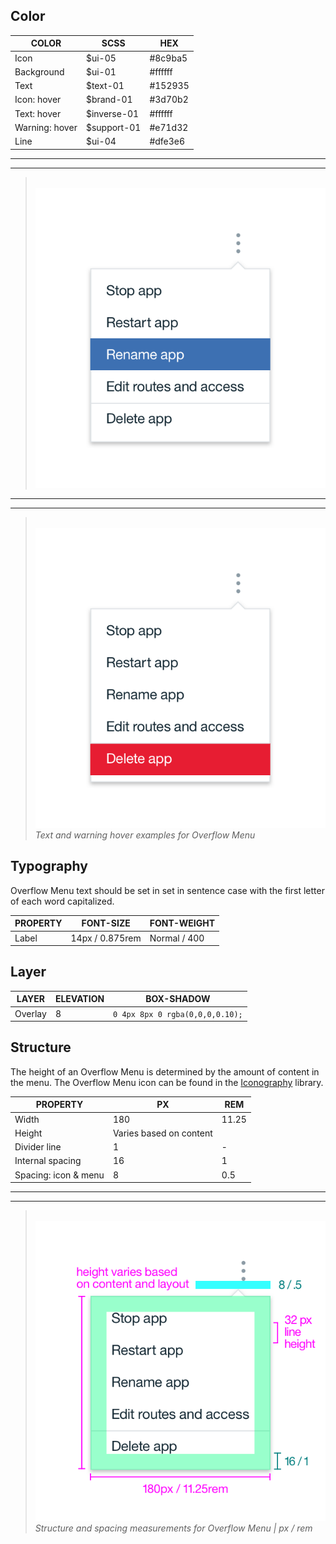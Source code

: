 ## Color

| COLOR          | SCSS        | HEX     |
|----------------|-------------|---------|
| Icon           | $ui-05      | #8c9ba5 |
| Background     | $ui-01      | #ffffff |
| Text           | $text-01    | #152935 |
| Icon: hover    | $brand-01   | #3d70b2 |
| Text: hover    | $inverse-01 | #ffffff |
| Warning: hover | $support-01 | #e71d32 |
| Line           | $ui-04      | #dfe3e6 |

---
***
> 
![Overflow menu text hover example](images/overflow-menu-style-1.png)

---
***
> 
![Overflow menu warning hover example](images/overflow-menu-style-2.png)
_Text and warning hover examples for Overflow Menu_

## Typography

Overflow Menu text should be set in set in sentence case with the first letter of each word capitalized.

| PROPERTY | FONT-SIZE     | FONT-WEIGHT |
|------------|-----------------|--------------|
| Label      | 14px / 0.875rem | Normal / 400 |

## Layer

| LAYER      | ELEVATION     | BOX-SHADOW      |
|------------|----------|----------|
| Overlay    | 8        | `0 4px 8px 0 rgba(0,0,0,0.10);`  |

## Structure

The height of an Overflow Menu is determined by the amount of content in the menu. The Overflow Menu icon can be found in the [Iconography](/style/iconography/library) library.

| PROPERTY             | PX                      | REM   |
|----------------------|-------------------------|-------|
| Width                | 180                     | 11.25 |
| Height               | Varies based on content |       |
| Divider line         | 1                       | -     |
| Internal spacing     | 16                      | 1     |
| Spacing: icon & menu | 8                       | 0.5   |

---
***
> 
![Structure and spacing measurements for an overflow menu](images/overflow-menu-style-3.png)
_Structure and spacing measurements for Overflow Menu | px / rem_
